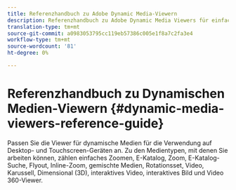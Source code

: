 ```yaml
---
title: Referenzhandbuch zu Adobe Dynamic Media-Viewern
description: Referenzhandbuch zu Adobe Dynamic Media Viewers für einfache Zoom-, E-Katalog-, Zoom-, E-Katalog-, Flyout-, Inline-Zoom-, gemischte Medien-, Rotations-, Video-, Karussell-, interaktive Video-, interaktive Bild- und Video-Viewer 360.
translation-type: tm+mt
source-git-commit: a0983053795cc119eb57386c005e1f8a7c2fa3e4
workflow-type: tm+mt
source-wordcount: '81'
ht-degree: 0%

---
```



# Referenzhandbuch zu Dynamischen Medien-Viewern {#dynamic-media-viewers-reference-guide}

<!-- Updated June 1, 2020 from https://wiki.corp.adobe.com/pages/viewpage.action?spaceKey=scene7qa&title=s7Viewers%2C+S7SDK%2C+S7OnDemand+Release+Notes - Contact is Sasha -->

Passen Sie die Viewer für dynamische Medien für die Verwendung auf Desktop- und Touchscreen-Geräten an. Zu den Medientypen, mit denen Sie arbeiten können, zählen einfaches Zoomen, E-Katalog, Zoom, E-Katalog-Suche, Flyout, Inline-Zoom, gemischte Medien, Rotationsset, Video, Karussell, Dimensional (3D), interaktives Video, interaktives Bild und Video 360-Viewer.